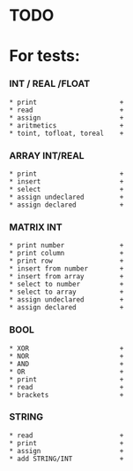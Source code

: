 # TODO



# For tests:
  ### INT / REAL /FLOAT
    * print                     +
    * read                      +
    * assign                    +
    * aritmetics                +
    * toint, tofloat, toreal    +
  ### ARRAY INT/REAL
    * print                     +
    * insert                    +
    * select                    +
    * assign undeclared         +
    * assign declared           +
  ### MATRIX INT
    * print number              +
    * print column              +
    * print row                 +
    * insert from number        +
    * insert from array         +
    * select to number          +
    * select to array           +
    * assign undeclared         +
    * assign declared           +
  ### BOOL
    * XOR                       +
    * NOR                       +
    * AND                       +
    * OR                        +
    * print                     +
    * read                      +
    * brackets                  +
  ### STRING
    * read                      +
    * print                     +
    * assign                    +
    * add STRING/INT            +

